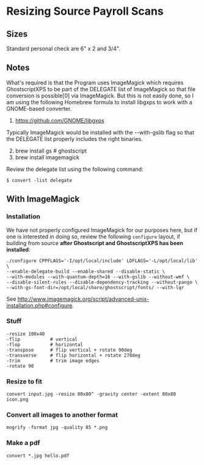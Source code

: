 # Resizing Source Payroll Scans

## Sizes

Standard personal check are 6" x 2 and 3/4".

## Notes

What's required is that the Program uses ImageMagick which requires 
GhostscriptXPS to be part of the DELEGATE list of ImageMagick so that 
file conversion is possible[0] via ImageMagick. But this is not easily 
done, so I am using the following Homebrew formula to install libgxps 
to work with a GNOME-based converter.

1. https://github.com/GNOME/libgxps

Typically ImageMagick would be installed with the --with-gslib flag so that 
the DELEGATE list properly includes the right binaries.

2. brew install gs # ghostscript
3. brew install imagemagick

Review the delegate list using the following command:

    $ convert -list delegate

## With ImageMagick

### Installation

We have not properly configured ImageMagick for our purposes here, but if one 
is interested in doing so, review the following ``configure`` layout, if 
building from source **after Ghostscript and GhostscriptXPS has been installed**:

    ./configure CPPFLAGS='-I/opt/local/include' LDFLAGS='-L/opt/local/lib' \
    --enable-delegate-build --enable-shared --disable-static \
    --with-modules --with-quantum-depth=16 --with-gslib --without-wmf \
    --disable-silent-rules --disable-dependency-tracking --without-pango \
    --with-gs-font-dir=/opt/local/share/ghostscript/fonts/ --with-lqr

See http://www.imagemagick.org/script/advanced-unix-installation.php#configure.

### Stuff

    -resize 100x40
    -flip           # vertical
    -flop           # horizontal
    -transpose      # flip vertical + rotate 90deg
    -transverse     # flip horizontal + rotate 270deg
    -trim           # trim image edges
    -rotate 90

### Resize to fit

    convert input.jpg -resize 80x80^ -gravity center -extent 80x80 icon.png

### Convert all images to another format

    mogrify -format jpg -quality 85 *.png

### Make a pdf

    convert *.jpg hello.pdf

